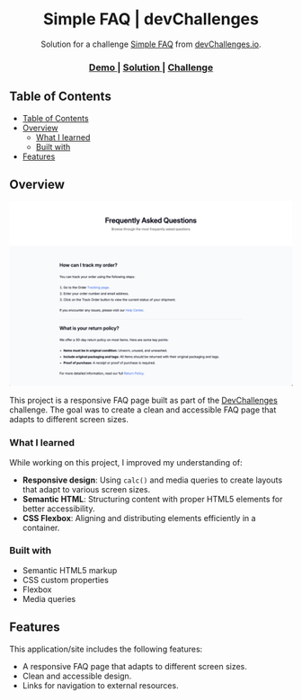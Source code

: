 <!-- Please update value in the {}  -->

<h1 align="center">Simple FAQ | devChallenges</h1>

<div align="center">
   Solution for a challenge <a href="https://devchallenges.io/challenge/simple-faq-challenge" target="_blank">Simple FAQ</a> from <a href="http://devchallenges.io" target="_blank">devChallenges.io</a>.
</div>

<div align="center">
  <h3>
    <a href="https://davidpayet.github.io/simple-faq/">
      Demo
    </a>
    <span> | </span>
    <a href="https://github.com/DavidPayet/simple-faq">
      Solution
    </a>
    <span> | </span>
    <a href="https://devchallenges.io/challenge/simple-faq-challenge">
      Challenge
    </a>
  </h3>
</div>

<!-- TABLE OF CONTENTS -->

## Table of Contents

- [Table of Contents](#table-of-contents)
- [Overview](#overview)
  - [What I learned](#what-i-learned)
  - [Built with](#built-with)
- [Features](#features)

<!-- OVERVIEW -->

## Overview

![screenshot](./resources/screenshot.png)

This project is a responsive FAQ page built as part of the [DevChallenges](https://devchallenges.io) challenge. The goal was to create a clean and accessible FAQ page that adapts to different screen sizes.

### What I learned

While working on this project, I improved my understanding of:
- **Responsive design**: Using `calc()` and media queries to create layouts that adapt to various screen sizes.
- **Semantic HTML**: Structuring content with proper HTML5 elements for better accessibility.
- **CSS Flexbox**: Aligning and distributing elements efficiently in a container.

### Built with

- Semantic HTML5 markup
- CSS custom properties
- Flexbox
- Media queries

## Features

This application/site includes the following features:

- A responsive FAQ page that adapts to different screen sizes.
- Clean and accessible design.
- Links for navigation to external resources.